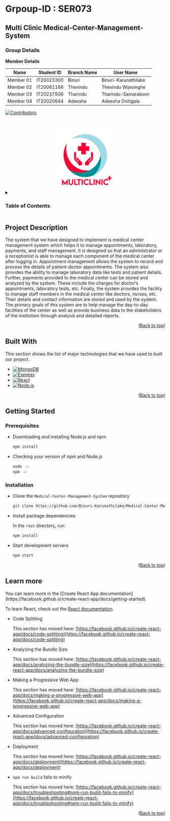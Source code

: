 # Grpoup-ID : SER073
## Multi Clinic Medical-Center-Management-System  
### Group Details 

**Member Details**

|Name|Student ID|Branch Name|User Name|
|--|--|--|--|
|Member 01|IT20023300|Binuri|Binuri-Karunathilake|
|Member 02|IT20061166|Thevindu|Thevindu Wijesinghe|
|Member 03|IT20237936|Tharindu|Tharindu-Samarakoon|
|Member 04|IT20020644|Adeesha|Adeesha Ovitigala|

[![Contributors][contributors-shield]][contributors-url]
<a name="readme-top"></a>
<!-- PROJECT LOGO -->
<br />
<div align="center">
    <img src="frontend/public/homeImage/logo2.png" alt="Logo" width="200" height="200">
</div>

<!-- TABLE OF CONTENTS -->
<details>
  <summary><h3>Table of Contents</h3></summary>
  <ol>
    <li>
      <a href="#project-description">Project Description</a>
      <ul>
        <li><a href="#built-with">Built With</a></li>
      </ul>
    </li>
    <li>
      <a href="#getting-started">Getting Started</a>
      <ul>
        <li><a href="#prerequisites">Prerequisites</a></li>
        <li><a href="#installation">Installation</a></li>
      </ul>
    </li>
    <li><a href="#Learn more">Learn More</a></li>
  </ol>
</details>

## Project Description
<p>The system that we have designed to implement is medical center management system which helps 
it to manage appointments, laboratory, payments, and staff management. It is designed so that an 
administrator or a receptionist is able to manage each component of the medical center after logging 
in. Appointment management allows the system to record and process the details of patient-doctor 
appointments. The system also provides the ability to manage laboratory data like tests and patient 
details. Further, payments provided to the medical center can be stored and analyzed by the system. 
These include the charges for doctor’s appointments, laboratory tests, etc. Finally, the system 
provides the facility to manage staff members in the medical center like doctors, nurses, etc. Their 
details and contact information are stored and used by the system. The primary goals of this system 
are to help manage the day-to-day facilities of the center as well as provide business data to the 
stakeholders of the institution through analysis and detailed reports.</p>

<p align="right">(<a href="#readme-top">Back to top</a>)</p>

## Built With

This section shows the list of major technologies that we have used to built our project .

* [![MongoDB]][MongoDB-url]
* [![Express]][Express-url]
* [![React][React.js]][React-url]
* [![Node.js]][Node.js-url]


<p align="right">(<a href="#readme-top">Back to top</a>)</p>

## Getting Started
### Prerequisites

* Downloading and installing Node.js and npm
  ```sh
  npm install
  ```
* Checking your version of npm and Node.js
  ```sh
  node -v
  npm -v
  ```
### Installation

* Clone the `Medical-Center-Management-System` repository
  ```bash
  git clone https://github.com/Binuri-Karunathilake/Medical-Center-Management-System.git
  ```

* Install package dependencies

  In the `root` directory, run:

  ```bash
  npm install
  ```

* Start development servers
  ```bash
  npm start
  ```

<p align="right">(<a href="#readme-top">Back to top</a>)</p>

## Learn more

<p>You can learn more in the [Create React App documentation](https://facebook.github.io/create-react-app/docs/getting-started).

To learn React, check out the [React documentation](https://reactjs.org/).

* Code Splitting

    This section has moved here: [https://facebook.github.io/create-react-app/docs/code-splitting](https://facebook.github.io/create-react-app/docs/code-splitting)

* Analyzing the Bundle Size

    This section has moved here: [https://facebook.github.io/create-react-app/docs/analyzing-the-bundle-size](https://facebook.github.io/create-react-app/docs/analyzing-the-bundle-size)

* Making a Progressive Web App

    This section has moved here: [https://facebook.github.io/create-react-app/docs/making-a-progressive-web-app](https://facebook.github.io/create-react-app/docs/making-a-progressive-web-app)

* Advanced Configuration

    This section has moved here: [https://facebook.github.io/create-react-app/docs/advanced-configuration](https://facebook.github.io/create-react-app/docs/advanced-configuration)

* Deployment

    This section has moved here: [https://facebook.github.io/create-react-app/docs/deployment](https://facebook.github.io/create-react-app/docs/deployment)

* `npm run build` fails to minify

    This section has moved here: [https://facebook.github.io/create-react-app/docs/troubleshooting#npm-run-build-fails-to-minify](https://facebook.github.io/create-react-app/docs/troubleshooting#npm-run-build-fails-to-minify)

<p align="right">(<a href="#readme-top">Back to top</a>)</p>


[contributors-shield]: https://img.shields.io/github/contributors/Binuri-Karunathilake/Medical-Center-Management-System
[contributors-url]: https://github.com/Binuri-Karunathilake/Medical-Center-Management-System/graphs/contributors
[React.js]: https://img.shields.io/twitter/url?color=black&label=react&logo=react&style=for-the-badge&url=https%3A%2F%2Fimg.shields.io%2F
[React-url]: https://reactjs.org/
[MongoDB]: https://img.shields.io/twitter/url?color=black&label=MongoDB&logo=MongoDB&style=for-the-badge&url=https%3A%2F%2Fimg.shields.io
[MongoDB-url]:https://www.mongodb.com/
[Express]:https://img.shields.io/twitter/url?color=black&label=express&logo=express&style=for-the-badge&url=https%3A%2F%2Fimg.shields.io%2F
[Express-url]:https://expressjs.com/
[Node.js]:https://img.shields.io/twitter/url?color=black&label=node&logo=node.js&style=for-the-badge&url=https%3A%2F%2Fimg.shields.io%2F
[Node.js-url]:https://nodejs.org/en/
